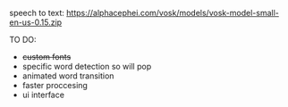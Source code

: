 speech to text: https://alphacephei.com/vosk/models/vosk-model-small-en-us-0.15.zip

TO DO:
- <del>custom fonts<del/>
- specific word detection so will pop
- animated word transition
- faster proccesing
- ui interface
